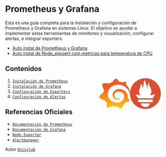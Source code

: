 # Prometheus y Grafana

Esta es una guía completa para la instalación y configuración de Prometheus y Grafana en sistemas Linux. El objetivo es ayudar a implementar estas herramientas de monitoreo y visualización, configurar alertas, e integrar exporters.

- [Auto instal de Prometheus y Grafana](install_node_exporter_temp.sh)
- [Auto instal de Node_expoert com metricas para temperatura de CPU ](install_prometheus_grafana.sh)

## Contenidos

<img src="img/59c3fd48938298ac4dbd2dd8762278a3.png" alt="PNG" width="100" height="100" align="right">
<img src="img/pngwing.com.png" alt="PNG" width="100" height="100" align="right">

1. [`Instalación de Prometheus`](doc/prometheus_install.md)
2. [`Instalación de Grafana`](doc/grafana_install.md)
3. [`Configuración de Exporters`](doc/exporters_config.md)
4. [`Configuración de Alertas`](doc/alerts_config.md)

## Referencias Oficiales
- [`Documentación de Prometheus`](https://prometheus.io/docs/)
- [`Documentación de Grafana`](https://grafana.com/docs/)
- [`Node Exporter`](https://prometheus.io/docs/guides/node-exporter/)
- [`Alertmanager`](https://prometheus.io/docs/alerting/latest/alertmanager/)

Autor [`0Vinylo0`](https://github.com/0Vinylo0)
